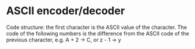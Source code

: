# ASCII encoder/decoder

Code structure: the first character is the ASCII value of the character. The code of the following numbers is the difference from the ASCII code of the previous character, e.g. A + 2 → C, or z - 1 → y 
